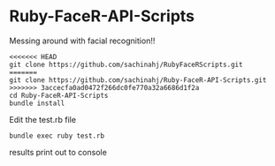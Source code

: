 Ruby-FaceR-API-Scripts
======================

Messing around with facial recognition!!

```
<<<<<<< HEAD
git clone https://github.com/sachinahj/RubyFaceRScripts.git
=======
git clone https://github.com/sachinahj/Ruby-FaceR-API-Scripts.git
>>>>>>> 3accecfa0ad0472f266dc0fe770a32a6686d1f2a
cd Ruby-FaceR-API-Scripts
bundle install
```
Edit the test.rb file 
```
bundle exec ruby test.rb
```
results print out to console 
